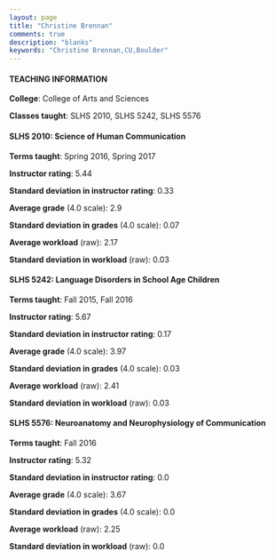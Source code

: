 ```yaml
---
layout: page
title: "Christine Brennan" 
comments: true
description: "blanks"
keywords: "Christine Brennan,CU,Boulder"
---
```

<head>
<script src="https://ajax.googleapis.com/ajax/libs/jquery/2.1.3/jquery.min.js"></script>
<script src="https://dl.dropboxusercontent.com/s/pc42nxpaw1ea4o9/highcharts.js?dl=0"></script>
<!-- <script src="../assets/js/highcharts.js"></script> -->
<style type="text/css">@font-face {
	font-family: "Bebas Neue";
	src: url(https://www.filehosting.org/file/details/544349/BebasNeue Regular.otf) format("opentype");
	}
	h1.Bebas { 
		font-family: "Bebas Neue", Verdana, Tahoma;
	}
</style>
</head>
	   
#### TEACHING INFORMATION

**College**: College of Arts and Sciences

**Classes taught**: SLHS 2010, SLHS 5242, SLHS 5576

#### SLHS 2010: Science of Human Communication

**Terms taught**: Spring 2016, Spring 2017

**Instructor rating**: 5.44

**Standard deviation in instructor rating**: 0.33

**Average grade** (4.0 scale): 2.9

**Standard deviation in grades** (4.0 scale): 0.07

**Average workload** (raw): 2.17

**Standard deviation in workload** (raw): 0.03

#### SLHS 5242: Language Disorders in School Age Children

**Terms taught**: Fall 2015, Fall 2016

**Instructor rating**: 5.67

**Standard deviation in instructor rating**: 0.17

**Average grade** (4.0 scale): 3.97

**Standard deviation in grades** (4.0 scale): 0.03

**Average workload** (raw): 2.41

**Standard deviation in workload** (raw): 0.03

#### SLHS 5576: Neuroanatomy and Neurophysiology of Communication

**Terms taught**: Fall 2016

**Instructor rating**: 5.32

**Standard deviation in instructor rating**: 0.0

**Average grade** (4.0 scale): 3.67

**Standard deviation in grades** (4.0 scale): 0.0

**Average workload** (raw): 2.25

**Standard deviation in workload** (raw): 0.0

